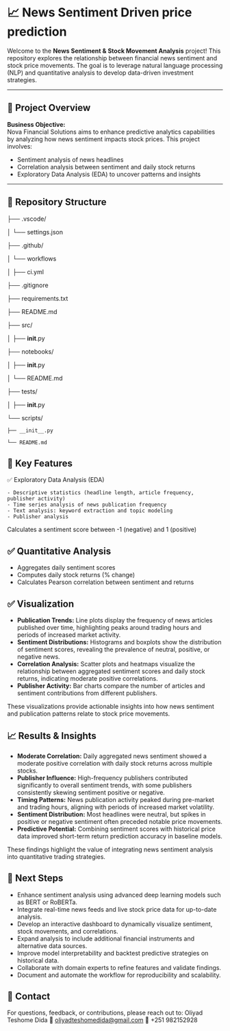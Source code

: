 # 📈 News Sentiment Driven price prediction

Welcome to the **News Sentiment & Stock Movement Analysis** project! This repository explores the relationship between financial news sentiment and stock price movements. The goal is to leverage natural language processing (NLP) and quantitative analysis to develop data-driven investment strategies.

---

## 🌟 Project Overview

**Business Objective:**  
Nova Financial Solutions aims to enhance predictive analytics capabilities by analyzing how news sentiment impacts stock prices. This project involves:

- Sentiment analysis of news headlines
- Correlation analysis between sentiment and daily stock returns
- Exploratory Data Analysis (EDA) to uncover patterns and insights

---

## 📂 Repository Structure

├── .vscode/

│   └── settings.json

├── .github/

│   └── workflows

│       ├── ci.yml

├── .gitignore

├── requirements.txt

├── README.md

├── src/

│   ├── __init__.py

├── notebooks/

│   ├── __init__.py

│   └── README.md

├── tests/

│   ├── __init__.py

└── scripts/

    ├── __init__.py

    └── README.md

## 🧪 Key Features
✅ Exploratory Data Analysis (EDA)

    - Descriptive statistics (headline length, article frequency, publisher activity)
    - Time series analysis of news publication frequency
    - Text analysis: keyword extraction and topic modeling
    - Publisher analysis

Calculates a sentiment score between -1 (negative) and 1 (positive)

## ✅ Quantitative Analysis

- Aggregates daily sentiment scores 
- Computes daily stock returns (% change)
- Calculates Pearson correlation between sentiment and returns

## ✅ Visualization

- **Publication Trends:** Line plots display the frequency of news articles published over time, highlighting peaks around trading hours and periods of increased market activity.
- **Sentiment Distributions:** Histograms and boxplots show the distribution of sentiment scores, revealing the prevalence of neutral, positive, or negative news.
- **Correlation Analysis:** Scatter plots and heatmaps visualize the relationship between aggregated sentiment scores and daily stock returns, indicating moderate positive correlations.
- **Publisher Activity:** Bar charts compare the number of articles and sentiment contributions from different publishers.

These visualizations provide actionable insights into how news sentiment and publication patterns relate to stock price movements.

## 📈 Results & Insights

- **Moderate Correlation:** Daily aggregated news sentiment showed a moderate positive correlation with daily stock returns across multiple stocks.
- **Publisher Influence:** High-frequency publishers contributed significantly to overall sentiment trends, with some publishers consistently skewing sentiment positive or negative.
- **Timing Patterns:** News publication activity peaked during pre-market and trading hours, aligning with periods of increased market volatility.
- **Sentiment Distribution:** Most headlines were neutral, but spikes in positive or negative sentiment often preceded notable price movements.
- **Predictive Potential:** Combining sentiment scores with historical price data improved short-term return prediction accuracy in baseline models.

These findings highlight the value of integrating news sentiment analysis into quantitative trading strategies.

## 🚀 Next Steps

- Enhance sentiment analysis using advanced deep learning models such as BERT or RoBERTa.
- Integrate real-time news feeds and live stock price data for up-to-date analysis.
- Develop an interactive dashboard to dynamically visualize sentiment, stock movements, and correlations.
- Expand analysis to include additional financial instruments and alternative data sources.
- Improve model interpretability and backtest predictive strategies on historical data.
- Collaborate with domain experts to refine features and validate findings.
- Document and automate the workflow for reproducibility and scalability.


## 📧 Contact
For questions, feedback, or contributions, please reach out to:
Oliyad Teshome Dida
📧 oliyadteshomedida@gmail.com
📱 +251 982152928